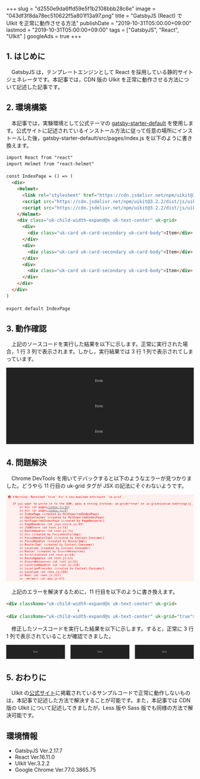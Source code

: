 +++
slug = "d2550e9da6ffd59e5f1b2108bbb28c6e"
image = "043df3f8da78ec510622f5a801f13a97.png"
title = "GatsbyJS (React) で UIkit を正常に動作させる方法"
publishDate = "2019-10-31T05:00:00+09:00"
lastmod = "2019-10-31T05:00:00+09:00"
tags = ["GatsbyJS", "React", "UIkit" ]
googleAds = true
+++

## 1. はじめに

　GatsbyJS は，テンプレートエンジンとして React を採用している静的サイトジェネレータです。本記事では，CDN 版の UIkit を正常に動作させる方法について記述した記事です。

## 2. 環境構築

　本記事では，実験環境として公式テーマの [gatsby-starter-default](https://www.gatsbyjs.org/starters/gatsbyjs/gatsby-starter-default/) を使用します。公式サイトに記述されているインストール方法に従って任意の場所にインストールした後，gatsby-starter-default/src/pages/index.js を以下のように書き換えます。

```HTML
import React from "react"
import Helmet from "react-helmet"

const IndexPage = () => (
  <div>
    <Helmet>
      <link rel="stylesheet" href="https://cdn.jsdelivr.net/npm/uikit@3.2.2/dist/css/uikit.min.css" />
      <script src="https://cdn.jsdelivr.net/npm/uikit@3.2.2/dist/js/uikit.min.js"></script>
      <script src="https://cdn.jsdelivr.net/npm/uikit@3.2.2/dist/js/uikit-icons.min.js"></script>
    </Helmet>
    <div class="uk-child-width-expand@s uk-text-center" uk-grid>
      <div>
        <div class="uk-card uk-card-secondary uk-card-body">Item</div>
      </div>
      <div>
        <div class="uk-card uk-card-secondary uk-card-body">Item</div>
      </div>
      <div>
        <div class="uk-card uk-card-secondary uk-card-body">Item</div>
      </div>
    </div>
  </div>
)

export default IndexPage
```

## 3. 動作確認

　上記のソースコードを実行した結果を以下に示します。正常に実行された場合，1 行 3 列で表示されます。しかし，実行結果では 3 行 1 列で表示されてしまっています。

![](7558f840c122f349f4831b3488322804.png)

## 4. 問題解決

　Chrome DevTools を用いてデバックすると以下のようなエラーが見つかりました。どうやら 11 行目の uk-grid タグが JSX の記法にそぐわないようです。

![](bddc981abed3771e71247c8f2831ba62.png)

　上記のエラーを解決するために，11 行目を以下のように書き換えます。

```HTML
<div className="uk-child-width-expand@s uk-text-center" uk-grid>
　　　　　　　　　　　　　　　　↓
<div className="uk-child-width-expand@s uk-text-center" uk-grid="true">
```

　修正したソースコードを実行した結果を以下に示します。すると，正常に 3 行 1 列で表示されていることが確認できました。

![](12bf01fdc2fbb5d852350e63292210af.png)

## 5. おわりに

　UIkit の[公式サイト](https://getuikit.com/)に掲載されているサンプルコードで正常に動作しないものは，本記事で記述した方法で解決することが可能です。また，本記事では CDN 版の UIkit について記述してきましたが，Less 版や Sass 版でも同様の方法で解決可能です。

## 環境情報

 * GatsbyJS Ver.2.17.7
 * React Ver.16.11.0
 * UIkit Ver.3.2.2
 * Google Chrome Ver.77.0.3865.75